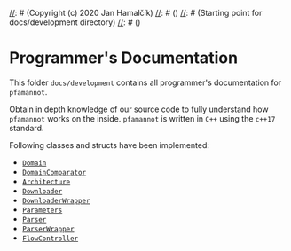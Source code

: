 [//]: # (pfamannot)
[//]: # (Protein Family Annotator)
[//]: # ()
[//]: # (docs/development/README.md)
[//]: # (Copyright (c) 2020 Jan Hamalčík)
[//]: # ()
[//]: # (Starting point for docs/development directory)
[//]: # ()

# Programmer's Documentation

This folder `docs/development` contains all programmer's documentation
for `pfamannot`.

Obtain in depth knowledge of our source code to fully understand how
`pfamannot` works on the inside.
`pfamannot` is written in `C++` using the `c++17` standard.

Following classes and structs have been implemented:

* [`Domain`](domain.md)
* [`DomainComparator`](domainComparator.md)
* [`Architecture`](architecture.md)
* [`Downloader`](downloader.md)
* [`DownloaderWrapper`](downloaderWrapper.md)
* [`Parameters`](parameters.md)
* [`Parser`](parser.md)
* [`ParserWrapper`](parserWrapper.md)
* [`FlowController`](flowController.md)
